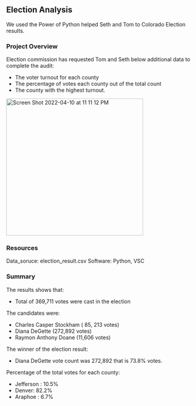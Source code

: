 ## Election Analysis

We used the Power of Python helped Seth and Tom to Colorado Election results.

### Project Overview

Election commission has requested Tom and Seth below additional data to complete the audit:

-	The voter turnout for each county
-	The percentage of votes each county out of the total count
-	The county with the highest turnout.

 <img width="365" alt="Screen Shot 2022-04-10 at 11 11 12 PM" src="https://user-images.githubusercontent.com/77603561/162672049-0865f125-389c-4b4e-80fd-91c1a0aaaf78.png">


### Resources

Data_soruce: election_result.csv
Software: Python, VSC

### Summary

The results shows that:

-	Total of 369,711 votes were cast in the election

The candidates were:

-	Charles Casper Stockham ( 85, 213 votes)
-	Diana DeGette (272,892 votes)
-	Raymon Anthony Doane (11,606 votes)

The winner of the election result:

-	Diana DeGette vote count was 272,892 that is 73.8% votes.

Percentage of the total votes for each county:

-	Jefferson : 10.5%
-	Denver: 82.2%
-	Araphoe : 6.7%
